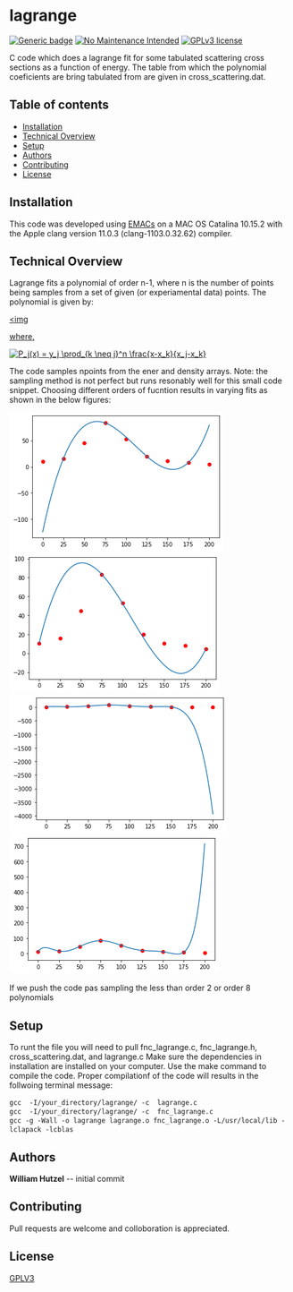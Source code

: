 # lagrange
[![Generic badge](https://img.shields.io/badge/<GCC>-<11.0.3>-<COLOR>.svg)](https://shields.io/) 
[![No Maintenance Intended](http://unmaintained.tech/badge.svg)](http://unmaintained.tech/)
[![GPLv3 license](https://img.shields.io/badge/License-GPLv3-blue.svg)](http://perso.crans.org/besson/LICENSE.html)




C code which does a lagrange fit for some tabulated scattering cross sections as a function of energy. The table from which the polynomial coeficients are bring tabulated from are given in cross_scattering.dat.

## Table of contents
* [Installation](#installations)
* [Technical Overview](#technical-overview)
* [Setup](#setup)
* [Authors](#authors)
* [Contributing](#contributing)
* [License](#license)

## Installation

This code was developed using [EMACs](https://www.gnu.org/software/emacs/) on a MAC OS Catalina 10.15.2 with the Apple clang version 11.0.3 (clang-1103.0.32.62) compiler. 

## Technical Overview

Lagrange fits a polynomial of order n-1, where n is the number of points being samples from a set of given (or experiamental data) points. The polynomial is given by:

<a href="https://www.codecogs.com/eqnedit.php?latex=P(x)&space;=&space;\sum_{j=1}^n&space;P_j(x)" target="_blank"><img 

where,

<a href="https://www.codecogs.com/eqnedit.php?latex=P_j(x)&space;=&space;y_j&space;\prod_{k&space;\neq&space;j}^n&space;\frac{x-x_k}{x_j-x_k}" target="_blank"><img src="https://latex.codecogs.com/gif.latex?P_j(x)&space;=&space;y_j&space;\prod_{k&space;\neq&space;j}^n&space;\frac{x-x_k}{x_j-x_k}" title="P_j(x) = y_j \prod_{k \neq j}^n \frac{x-x_k}{x_j-x_k}" /></a>

The code samples npoints from the ener and density arrays. Note: the sampling method is not perfect but runs resonably well for this small code snippet. Choosing different orders of fucntion results in varying fits as shown in the below figures:
  
  ![Order 3 poly](https://github.com/whutzel89/lagrange/blob/master/order3.png)
  ![Order 4 poly](https://github.com/whutzel89/lagrange/blob/master/order4.png)
  ![Order 7 poly](https://github.com/whutzel89/lagrange/blob/master/order7.png)
  ![Order 8 poly](https://github.com/whutzel89/lagrange/blob/master/order8.png)
  
  If we push the code pas sampling the less than order 2 or order 8 polynomials

## Setup

To runt the file you will need to pull fnc_lagrange.c, fnc_lagrange.h, cross_scattering.dat, and lagrange.c Make sure the dependencies in installation are installed on your computer. Use the make command to compile the code. Proper compilationf of the code will results in the follwoing terminal message:


    gcc  -I/your_directory/lagrange/ -c  lagrange.c
    gcc  -I/your_directory/lagrange/ -c  fnc_lagrange.c
    gcc -g -Wall -o lagrange lagrange.o fnc_lagrange.o -L/usr/local/lib -lclapack -lcblas 


## Authors

**William Hutzel** -- initial commit

## Contributing
Pull requests are welcome and colloboration is appreciated.

## License
[GPLV3](https://choosealicense.com/licenses/gpl-3.0/)
